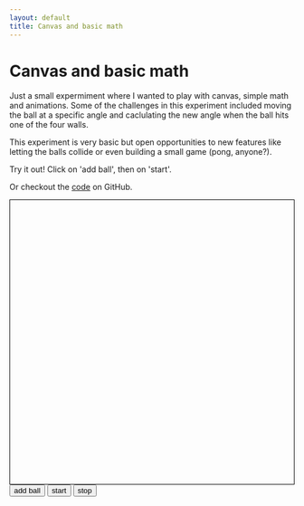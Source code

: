 ```yaml
---
layout: default
title: Canvas and basic math
---
```


# Canvas and basic math

Just a small expermiment where I wanted to play with canvas, simple math and animations. Some of the challenges in this experiment included moving the ball at a specific angle and caclulating the new angle when the ball hits one of the four walls.

This experiment is very basic but open opportunities to new features like letting the balls collide or even building a small game (pong, anyone?).

Try it out! Click on 'add ball', then on 'start'.

Or checkout the [code](https://github.com/stijnj/experiments-canvas-ball) on GitHub.

<style>
    #pong {
        display: block;
        border: 1px solid #000;
    }
</style>

<canvas id="pong" width="300" height="300"></canvas>
<button id="add">add ball</button>
<button id="start">start</button>
<button id="stop">stop</button>

<script src="https://raw.github.com/stijnj/experiments-canvas-ball/master/main.js"></script>